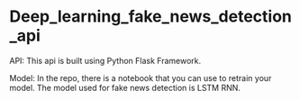 # Deep_learning_fake_news_detection_api

API:
This api is built using Python Flask Framework. 

Model: 
In the repo, there is a notebook that you can use to retrain your model. The model used for fake news detection is LSTM RNN. 


